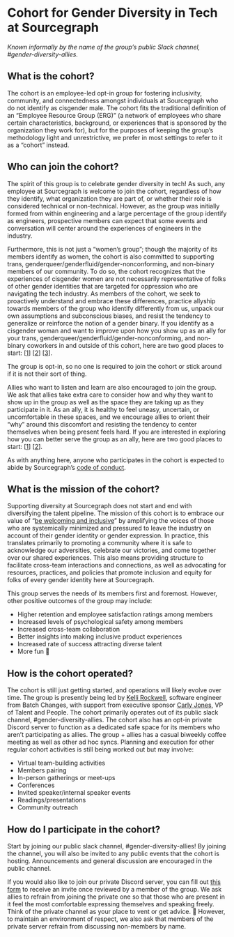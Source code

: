 # Cohort for Gender Diversity in Tech at Sourcegraph

_Known informally by the name of the group’s public Slack channel, #gender-diversity-allies._

## What is the cohort?

The cohort is an employee-led opt-in group for fostering inclusivity, community, and connectedness amongst individuals at Sourcegraph who do not identify as cisgender male. The cohort fits the traditional definition of an “Employee Resource Group (ERG)” (a network of employees who share certain characteristics, background, or experiences that is sponsored by the organization they work for), but for the purposes of keeping the group’s methodology light and unrestrictive, we prefer in most settings to refer to it as a “cohort” instead.

## Who can join the cohort?

The spirit of this group is to celebrate gender diversity in tech! As such, any employee at Sourcegraph is welcome to join the cohort, regardless of how they identify, what organization they are part of, or whether their role is considered technical or non-technical. However, as the group was initially formed from within engineering and a large percentage of the group identify as engineers, prospective members can expect that some events and conversation will center around the experiences of engineers in the industry.

Furthermore, this is not just a “women’s group”; though the majority of its members identify as women, the cohort is also committed to supporting trans, genderqueer/genderfluid/gender-nonconforming, and non-binary members of our community. To do so, the cohort recognizes that the experiences of cisgender women are not necessarily representative of folks of other gender identities that are targeted for oppression who are navigating the tech industry. As members of the cohort, we seek to proactively understand and embrace these differences, practice allyship towards members of the group who identify differently from us, unpack our own assumptions and subconscious biases, and resist the tendency to generalize or reinforce the notion of a gender binary. If you identify as a cisgender woman and want to improve upon how you show up as an ally for your trans, genderqueer/genderfluid/gender-nonconforming, and non-binary coworkers in and outside of this cohort, here are two good places to start: [[1](https://straightforequality.org/transmaterials)] [[2](https://www.stonewall.org.uk/about-us/news/10-ways-step-ally-non-binary-people)] [[3](https://medium.com/@just.elise/how-to-build-a-trans-friendly-workplace-culture-allies-a2a6955b5597)].

The group is opt-in, so no one is required to join the cohort or stick around if it is not their sort of thing.

Allies who want to listen and learn are also encouraged to join the group. We ask that allies take extra care to consider how and why they want to show up in the group as well as the space they are taking up as they participate in it. As an ally, it is healthy to feel uneasy, uncertain, or uncomfortable in these spaces, and we encourage allies to orient their “why” around this discomfort and resisting the tendency to center themselves when being present feels hard. If you are interested in exploring how you can better serve the group as an ally, here are two good places to start: [[1](https://careerfoundry.com/en/blog/career-change/ally-women-in-tech/)] [[2](https://greatergood.berkeley.edu/article/item/nine_tips_for_being_a_male_ally_at_work)].

As with anything here, anyone who participates in the cohort is expected to abide by Sourcegraph’s [code of conduct](../communication/code_of_conduct.md).

## What is the mission of the cohort?

Supporting diversity at Sourcegraph does not start and end with diversifying the talent pipeline. The mission of this cohort is to embrace our value of “[be welcoming and inclusive](../values/index.md#be-welcoming-and-inclusive)” by amplifying the voices of those who are systemically minimized and pressured to leave the industry on account of their gender identity or gender expression. In practice, this translates primarily to promoting a community where it is safe to acknowledge our adversities, celebrate our victories, and come together over our shared experiences. This also means providing structure to facilitate cross-team interactions and connections, as well as advocating for resources, practices, and policies that promote inclusion and equity for folks of every gender identity here at Sourcegraph.

This group serves the needs of its members first and foremost. However, other positive outcomes of the group may include:

- Higher retention and employee satisfaction ratings among members
- Increased levels of psychological safety among members
- Increased cross-team collaboration
- Better insights into making inclusive product experiences
- Increased rate of success attracting diverse talent
- More fun 👀

## How is the cohort operated?

The cohort is still just getting started, and operations will likely evolve over time. The group is presently being led by [Kelli Rockwell](../../team/index.md#kelli-rockwell), software engineer from Batch Changes, with support from executive sponsor [Carly Jones](../../team/index.md#carly-jones), VP of Talent and People. The cohort primarily operates out of its public slack channel, #gender-diversity-allies. The cohort also has an opt-in private Discord server to function as a dedicated safe space for its members who aren’t participating as allies. The group + allies has a casual biweekly coffee meeting as well as other ad hoc syncs. Planning and execution for other regular cohort activities is still being worked out but may involve:

- Virtual team-building activities
- Members pairing
- In-person gatherings or meet-ups
- Conferences
- Invited speaker/internal speaker events
- Readings/presentations
- Community outreach

## How do I participate in the cohort?

Start by joining our public slack channel, #gender-diversity-allies! By joining the channel, you will also be invited to any public events that the cohort is hosting. Announcements and general discussion are encouraged in the public channel.

If you would also like to join our private Discord server, you can fill out [this form](https://forms.gle/71YXaxz8WX1Mmbkw5) to receive an invite once reviewed by a member of the group. We ask allies to refrain from joining the private one so that those who are present in it feel the most comfortable expressing themselves and speaking freely. Think of the private channel as your place to vent or get advice. 🙂 However, to maintain an environment of respect, we also ask that members of the private server refrain from discussing non-members by name.
